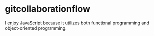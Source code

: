 # gitcollaborationflow
I enjoy JavaScript because it utilizes both functional programming and object-oriented programming.